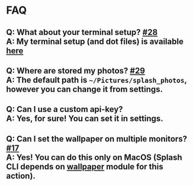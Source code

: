 # FAQ

**Q**:  What about your terminal setup? [#28][issue28] <br />
**A**: My terminal setup (and dot files) is available [here][termsetup]
---
**Q**: Where are stored my photos? [#29][issue29] <br />
**A**: The default path is `~/Pictures/splash_photos`, however you can change it from settings.
---
**Q**: Can I use a custom api-key? <br />
**A**: Yes, for sure! You can set it in settings.
---
**Q**: Can I set the wallpaper on multiple monitors? [#17][issue17] <br />
**A**: Yes! You can do this only on MacOS (Splash CLI depends on [wallpaper][wallpaperjs] module for this action).
---

[wallpaperjs]: https://github.com/sindresorhus/wallpaper
[termsetup]: https://github.com/Rawnly/dot-files
[issue17]: https://github.com/splash-cli/splash-cli/issues/17
[issue28]: https://github.com/splash-cli/splash-cli/issues/28
[issue29]: https://github.com/splash-cli/splash-cli/issues/29